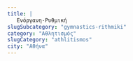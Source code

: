 ```yaml
---
title: |
   Ενόργανη-Ρυθμική
slugSubcategory: "gymnastics-rithmiki"
category: "Αθλητισμός"
slugCategory: "athlitismos"
city: "Αθήνα"
---
```


